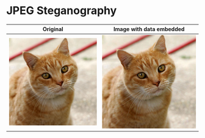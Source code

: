 # JPEG Steganography

| Original | Image with data embedded |
| ---------| -------------------------|
| ![](https://github.com/justssd/jpeg-steganography/blob/main/data/cat.jpg) | ![](https://github.com/justssd/jpeg-steganography/blob/main/data/cat-out.jpg) |
